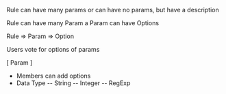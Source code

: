 Rule can have many params
or can have no params, but have a description


Rule can have many Param
a Param can have Options

Rule
 => Param
    => Option

Users vote for options of params

[ Param ]
- Members can add options
- Data Type
-- String
-- Integer
-- RegExp
